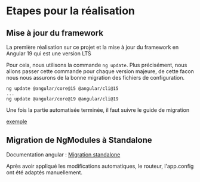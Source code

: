 # Etapes pour la réalisation

## Mise à jour du framework

La première réalisation sur ce projet et la mise à jour du framework en Angular 19 qui est une version LTS

Pour cela, nous utilisons la commande `ng update`.
Plus précisément, nous allons passer cette commande pour chaque version majeure, de cette facon nous nous assurons de la bonne migration des fichiers de configuration.

```
ng update @angular/core@15 @angular/cli@15
...
ng update @angular/core@19 @angular/cli@19
```

Une fois la partie automatisée terminée, il faut suivre le guide de migration

[exemple](https://v19.angular.dev/update-guide?v=14.0-15.0&l=1)

## Migration de NgModules à Standalone

Documentation angular :
[Migration standalone](https://angular.dev/reference/migrations/standalone)

Après avoir appliqué les modifications automatiques, le routeur, l'app.config ont été adaptés manuellement.


